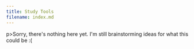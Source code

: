 ```yaml
---
title: Study Tools
filename: index.md
--- 
```


<!DOCTYPE html>
<html>
  <head>
      p>Sorry, there's nothing here yet. I'm still brainstorming ideas for what this could be :(</p>
  <head>
  <body>
</script>
    <script src="public/basic.js"></script>
  </body>
<html>